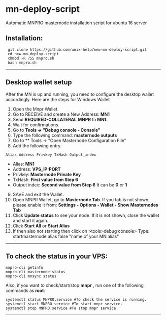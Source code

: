 # mn-deploy-script
Automatic MNPRO masternode installation script for ubuntu 16 server

## Installation:
```
 git clone https://github.com/unix-help/new-mn-deploy-script.git
 cd new-mn-deploy-script
 chmod -R 755 mnpro.sh
 bash mnpro.sh
```
***

## Desktop wallet setup

After the MN is up and running, you need to configure the desktop wallet accordingly. Here are the steps for Windows Wallet
1. Open the Mnpr Wallet.
2. Go to RECEIVE and create a New Address: **MN1**
3. Send **REQUIRED-COLLATERAL** **MNPR** to **MN1**.
4. Wait for confirmations.
5. Go to **Tools -> "Debug console - Console"**
6. Type the following command: **masternode outputs**
7. Go to  ** Tools -> "Open Masternode Configuration File"
8. Add the following entry:
```
Alias Address Privkey TxHash Output_index
```
* Alias: **MN1**
* Address: **VPS_IP:PORT**
* Privkey: **Masternode Private Key**
* TxHash: **First value from Step 6** 
* Output index:  **Second value from Step 6** It can be **0** or **1**
9. SAVE and exit the Wallet.
10. Open MNPR Wallet, go to **Masternode Tab**. If you tab is not shown, please enable it from: **Settings - Options - Wallet - Show Masternodes Tab**
11. Click **Update status** to see your node. If it is not shown, close the wallet and start it again.
10. Click **Start All** or **Start Alias**
11. If then also not starting then click on >tools>debug console> Type: startmasternode alias false "name of your MN alias"

***

## To check the status in your VPS:
```
mnpro-cli getinfo
mnpro-cli masternode status
mnpro-cli mnsync status
```
Also, if you want to check/start/stop **mnpr** , run one of the following commands as **root**:
```
systemctl status MNPRO.service #To check the service is running.
systemctl start MNPRO.service #To start mnpr service.
systemctl stop MNPRO.service #To stop mnpr service.

```
***
